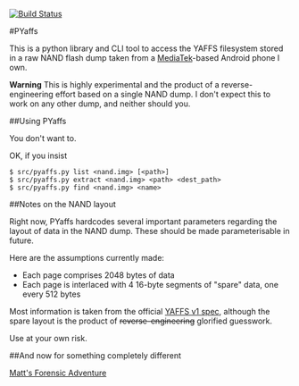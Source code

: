 [![Build Status](https://travis-ci.org/mattboyer/PYaffs.svg?branch=master)](https://travis-ci.org/mattboyer/PYaffs)

#PYaffs

This is a python library and CLI tool to access the YAFFS filesystem stored in a raw NAND flash dump taken from a [MediaTek](http://www.mediatek.com/)-based Android phone I own.

**Warning** This is highly experimental and the product of a reverse-engineering effort based on a single NAND dump. I don't expect this to work on any other dump, and neither should you.

##Using PYaffs

You don't want to.

OK, if you insist

```shell
$ src/pyaffs.py list <nand.img> [<path>]
$ src/pyaffs.py extract <nand.img> <path> <dest_path>
$ src/pyaffs.py find <nand.img> <name>
```

##Notes on the NAND layout

Right now, PYaffs hardcodes several important parameters regarding the layout of data in the NAND dump. These should be made parameterisable in future.

Here are the assumptions currently made:
- Each page comprises 2048 bytes of data
- Each page is interlaced with 4 16-byte segments of "spare" data, one every 512 bytes

Most information is taken from the official [YAFFS v1 spec](http://www.yaffs.net/yaffs-original-specification), although the spare layout is the product of ~~reverse-engineering~~ glorified guesswork.

Use at your own risk.

##And now for something completely different

[Matt's Forensic Adventure](http://mattboyer.github.io/PYaffs/)
